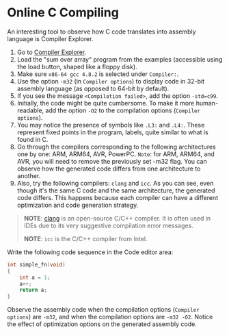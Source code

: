 # Online C Compiling

An interesting tool to observe how C code translates into assembly language is Compiler Explorer.

1. Go to [Compiler Explorer](https://gcc.godbolt.org/).
1. Load the "sum over array" program from the examples (accessible using the load button, shaped like a floppy disk).
1. Make sure `x86-64 gcc 4.8.2` is selected under `Compiler:`.
1. Use the option `-m32` (in `Compiler options`) to display code in 32-bit assembly language (as opposed to 64-bit by default).
1. If you see the message `<Compilation failed>`, add the option `-std=c99`.
1. Initially, the code might be quite cumbersome.
To make it more human-readable, add the option `-O2` to the compilation options (`Compiler options`).
1. You may notice the presence of symbols like `.L3:` and `.L4:`.
These represent fixed points in the program, labels, quite similar to what is found in C.
1. Go through the compilers corresponding to the following architectures one by one: ARM, ARM64, AVR, PowerPC.
`Note`: for ARM, ARM64, and AVR, you will need to remove the previously set -m32 flag.
You can observe how the generated code differs from one architecture to another.
1. Also, try the following compilers: `clang` and `icc`.
As you can see, even though it's the same C code and the same architecture, the generated code differs.
This happens because each compiler can have a different optimization and code generation strategy.

>**NOTE**:
>[clang](https://clang.llvm.org/) is an open-source C/C++ compiler.
>It is often used in IDEs due to its very suggestive compilation error messages.
>
>**NOTE**: `icc` is the C/C++ compiler from Intel.

Write the following code sequence in the Code editor area:

```C
int simple_fn(void)
{
    int a = 1;
    a++;
    return a;
}
```

Observe the assembly code when the compilation options (`Compiler options`) are `-m32`, and when the compilation options are `-m32 -O2`.
Notice the effect of optimization options on the generated assembly code.
